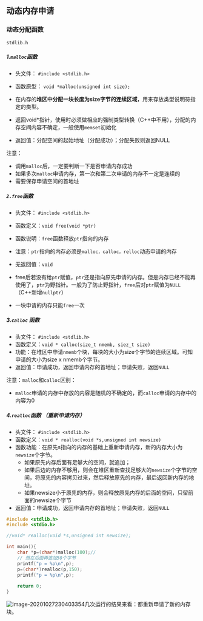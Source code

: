 ## 动态内存申请

### 动态分配函数

`stdlib.h`

##### 1.`malloc`函数

- 头文件： `#include <stdlib.h>`

- 函数原型： `void *malloc(unsigned int size);`

- 在内存的**堆区中分配一块长度为size字节的连续区域**，用来存放类型说明符指定的类型。

- 返回void*指针，使用时必须做相应的强制类型转换（C++中不用），分配的内存空间内容不确定，一般使用`memset`初始化

- 返回值：分配空间的起始地址（分配成功）；分配失败则返回NULL



注意：

- 调用`malloc`后，一定要判断一下是否申请内存成功
- 如果多次`malloc`申请内存，第一次和第二次申请的内存不一定是连续的
- 需要保存申请空间的首地址



##### `2.free`函数

- 头文件： `#include <stdlib.h>`

- 函数定义：`void free(void *ptr)`
- 函数说明：`free`函数释放`ptr`指向的内存
- 注意：`ptr`指向的内存必须是`malloc，calloc，relloc`动态申请的内存
- 无返回值：`void`
- free后若没有给`ptr`赋值，`ptr`还是指向原先申请的内存。但是内存已经不能再使用了，`ptr`为野指针。一般为了防止野指针，`free`后对`ptr`赋值为`NULL`（C++新增`nullptr`）
- 一块申请的内存只能`free`一次

##### 3.`calloc` 函数

- 头文件： `#include <stdlib.h>`
- 函数定义：`void * calloc(size_t nmemb, siez_t size)`
- 功能：在堆区中申请`nmemb`个块，每块的大小为size个字节的连续区域。可知申请的大小为size x nmemb个字节。
- 返回值：申请成功，返回申请内存的首地址；申请失败，返回`NULL`

注意：`malloc`和`calloc`区别：

- `malloc`申请的内存中存放的内容是随机的不确定的，而`calloc`申请的内存中的内容为0

##### 4.`realloc`函数 （重新申请内存）

- 头文件： `#include <stdlib.h>`
- 函数定义：`void * realloc(void *s,unsigned int newsize)`
- 函数功能：在原先s指向的内存的基础上重新申请内存，新的内存大小为`newsize`个字节。
  - 如果原先内存后面有足够大的空间，就追加；
  - 如果后边的内存不够用，则会在堆区重新查找足够大的`newsize`个字节的空间，将原先的内容拷贝过来，然后释放原先的内存，最后返回新内存的地址。
  - 如果newsize小于原先的内存，则会释放原先内存的后面的空间，只留前面的newsize个字节
- 返回值：申请成功，返回申请内存的首地址；申请失败，返回`NULL`

```c
#include <stdlib.h>
#include <stdio.h>

//void* realloc(void *s,unsigned int newsize);

int main(){
    char *p=(char*)malloc(100);//
    // 想在后面再追加50个字节
    printf("p = %p\n",p);
    p=(char*)realloc(p,150);
    printf("p = %p\n",p);
    
    return 0;
}
```

![image-20201027230403354](C:\Users\laoqin\AppData\Roaming\Typora\typora-user-images\image-20201027230403354.png)几次运行的结果来看：都重新申请了新的内存块。
